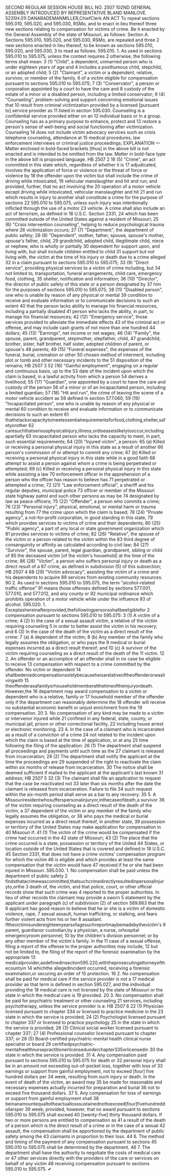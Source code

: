 SECOND REGULAR SESSION
HOUSE BILL NO. 2507
102ND GENERAL ASSEMBLY
INTRODUCED BY REPRESENTATIVE BLAND MANLOVE.
5235H.01I DANARADEMANMILLER,ChiefClerk
AN ACT
To repeal sections 595.010, 595.020, and 595.030, RSMo, and to enact in lieu thereof three
new sections relating to compensation for victims of crime.
Be it enacted by the General Assembly of the state of Missouri, as follows:
Section A. Sections 595.010, 595.020, and 595.030, RSMo, are repealed and three
2 new sections enacted in lieu thereof, to be known as sections 595.010, 595.020, and 595.030,
3 to read as follows:
595.010. 1. As used in sections 595.010 to 595.075, unless the context requires
2 otherwise, the following terms shall mean:
3 (1) "Child", a dependent, unmarried person who is under eighteen years of age and
4 includes a posthumous child, stepchild, or an adopted child;
5 (2) "Claimant", a victim or a dependent, relative, survivor, or member of the family,
6 of a victim eligible for compensation pursuant to sections 595.010 to 595.075;
7 (3) "Conservator", a person or corporation appointed by a court to have the care and
8 custody of the estate of a minor or a disabled person, including a limited conservator;
9 (4) "Counseling", problem-solving and support concerning emotional issues that
10 result from criminal victimization provided by a licensed [pursuant to] service provider as
11 listed in section 595.030. Counseling is a confidential service provided either on an
12 individual basis or in a group. Counseling has as a primary purpose to enhance, protect and
13 restore a person's sense of well-being and social functioning after victimization. Counseling
14 does not include victim advocacy services such as crisis telephone counseling, attendance at
15 medical procedures, law enforcement interviews or criminal justice proceedings;
EXPLANATION — Matter enclosed in bold-faced brackets [thus] in the above bill is not enacted and is
intended to be omitted from the law. Matter in bold-face type in the above bill is proposed language.
HB 2507 2
16 (5) "Crime", an act committed in this state which, regardless of whether it is
17 adjudicated, involves the application of force or violence or the threat of force or violence by
18 the offender upon the victim but shall include the crime of driving while intoxicated,
19 vehicular manslaughter and hit and run; and provided, further, that no act involving the
20 operation of a motor vehicle except driving while intoxicated, vehicular manslaughter and hit
21 and run which results in injury to another shall constitute a crime for the purpose of sections
22 595.010 to 595.075, unless such injury was intentionally inflicted through the use of a motor
23 vehicle. A crime shall also include an act of terrorism, as defined in 18 U.S.C. Section 2331,
24 which has been committed outside of the United States against a resident of Missouri;
25 (6) "Crisis intervention counseling", helping to reduce psychological trauma where
26 victimization occurs;
27 (7) "Department", the department of public safety;
28 (8) "Dependent", mother, father, spouse, spouse's mother, spouse's father, child,
29 grandchild, adopted child, illegitimate child, niece or nephew, who is wholly or partially
30 dependent for support upon, and living with, but shall include children entitled to child
31 support but not living with, the victim at the time of his injury or death due to a crime alleged
32 in a claim pursuant to sections 595.010 to 595.075;
33 (9) "Direct service", providing physical services to a victim of crime including, but
34 not limited to, transportation, funeral arrangements, child care, emergency food, clothing,
35 shelter, notification and information;
36 (10) "Director", the director of public safety of this state or a person designated by
37 him for the purposes of sections 595.010 to 595.075;
38 (11) "Disabled person", one who is unable by reason of any physical or mental
39 condition to receive and evaluate information or to communicate decisions to such an extent
40 that the person lacks ability to manage his financial resources, including a partially disabled
41 person who lacks the ability, in part, to manage his financial resources;
42 (12) "Emergency service", those services provided to alleviate the immediate effects
43 of the criminal act or offense, and may include cash grants of not more than one hundred
44 dollars;
45 (13) "Earnings", net income or net wages;
46 (14) "Family", the spouse, parent, grandparent, stepmother, stepfather, child,
47 grandchild, brother, sister, half brother, half sister, adopted children of parent, or spouse's
48 parents;
49 (15) "Funeral expenses", the expenses of the funeral, burial, cremation or other
50 chosen method of interment, including plot or tomb and other necessary incidents to the
51 disposition of the remains;
HB 2507 3
52 (16) "Gainful employment", engaging on a regular and continuous basis, up to the
53 date of the incident upon which the claim is based, in a lawful activity from which a person
54 derives a livelihood;
55 (17) "Guardian", one appointed by a court to have the care and custody of the person
56 of a minor or of an incapacitated person, including a limited guardian;
57 (18) "Hit and run", the crime of leaving the scene of a motor vehicle accident as
58 defined in section 577.060;
59 (19) "Incapacitated person", one who is unable by reason of any physical or mental
60 condition to receive and evaluate information or to communicate decisions to such an extent
61 thathelackscapacitytomeetessentialrequirementsforfood,clothing,shelter,safetyorother
62 caresuchthatseriousphysicalinjury,illness,ordiseaseislikelytooccur,includingapartially
63 incapacitated person who lacks the capacity to meet, in part, such essential requirements;
64 (20) "Injured victim", a person:
65 (a) Killed or receiving a personal physical injury in this state as a result of another
66 person's commission of or attempt to commit any crime;
67 (b) Killed or receiving a personal physical injury in this state while in a good faith
68 attempt to assist a person against whom a crime is being perpetrated or attempted;
69 (c) Killed or receiving a personal physical injury in this state while assisting a law
70 enforcement officer in the apprehension of a person who the officer has reason to believe has
71 perpetrated or attempted a crime;
72 (21) "Law enforcement official", a sheriff and his regular deputies, municipal police
73 officer or member of the Missouri state highway patrol and such other persons as may be
74 designated by law as peace officers;
75 (22) "Offender", a person who commits a crime;
76 (23) "Personal injury", physical, emotional, or mental harm or trauma resulting from
77 the crime upon which the claim is based;
78 (24) "Private agency", a not-for-profit corporation, in good standing in this state,
79 which provides services to victims of crime and their dependents;
80 (25) "Public agency", a part of any local or state government organization which
81 provides services to victims of crime;
82 (26) "Relative", the spouse of the victim or a person related to the victim within the
83 third degree of consanguinity or affinity as calculated according to civil law;
84 (27) "Survivor", the spouse, parent, legal guardian, grandparent, sibling or child of
85 the deceased victim [of the victim's household] at the time of the crime;
86 (28) "Victim", a person who suffers personal injury or death as a direct result of a
87 crime, as defined in subdivision (5) of this subsection;
HB 2507 4
88 (29) "Victim advocacy", assisting the victim of a crime and his dependents to acquire
89 services from existing community resources.
90 2. As used in sections 595.010 to 595.075, the term "alcohol-related traffic offense"
91 means those offenses defined by sections 577.001, 577.010, and 577.012, and any county or
92 municipal ordinance which prohibits operation of a motor vehicle while under the influence
93 of alcohol.
595.020. 1. Exceptashereinafterprovided,thefollowingpersonsshallbeeligiblefor
2 compensation pursuant to sections 595.010 to 595.075:
3 (1) A victim of a crime;
4 (2) In the case of a sexual assault victim, a relative of the victim requiring counseling
5 in order to better assist the victim in his recovery; and
6 (3) In the case of the death of the victim as a direct result of the crime:
7 (a) A dependent of the victim;
8 (b) Any member of the family who legally assumes the obligation, or who pays the
9 medical or burial expenses incurred as a direct result thereof; and
10 (c) A survivor of the victim requiring counseling as a direct result of the death of the
11 victim.
12 2. An offender or an accomplice of an offender shall in no case be eligible to receive
13 compensation with respect to a crime committed by the offender. No victim or dependent
14 shallbedeniedcompensationsolelybecauseheisarelativeoftheoffenderorwaslivingwith
15 theoffenderasafamilyorhouseholdmemberatthetimeoftheinjuryordeath. However,the
16 department may award compensation to a victim or dependent who is a relative, family or
17 household member of the offender only if the department can reasonably determine the
18 offender will receive no substantial economic benefit or unjust enrichment from the
19 compensation.
20 3. No compensation of any kind may be made to a victim or intervenor injured while
21 confined in any federal, state, county, or municipal jail, prison or other correctional facility,
22 including house arrest or electronic monitoring.
23 4. In the case of a claimant who is incarcerated as a result of a conviction of a crime
24 not related to the incident upon which the claim is based at the time of application, or at any
25 time following the filing of the application:
26 (1) The department shall suspend all proceedings and payments until such time as the
27 claimant is released from incarceration;
28 (2) The department shall notify the applicant at the time the proceedings are
29 suspended of the right to reactivate the claim within six months of release from incarceration.
30 The notice shall be deemed sufficient if mailed to the applicant at the applicant's last known
31 address;
HB 2507 5
32 (3) The claimant shall file an application to request that the case be reactivated not
33 later than six months after the date the claimant is released from incarceration. Failure to file
34 such request within the six-month period shall serve as a bar to any recovery.
35 5. A Missouriresidentwhosufferspersonalinjuryor,inthecaseofdeath,a survivor
36 of the victim requiring counseling as a direct result of the death of the victim, a
37 dependent of the victim or any member of the family who legally assumes the obligation, or
38 who pays the medical or burial expenses incurred as a direct result thereof, in another state,
39 possession or territory of the United States may make application for compensation in
40 Missouri if:
41 (1) The victim of the crime would be compensated if the crime had occurred in the
42 state of Missouri;
43 (2) The place that the crime occurred is a state, possession or territory of the United
44 States, or location outside of the United States that is covered and defined in 18 U.S.C.
45 Section 2331, that does not have a crime victims' compensation program for which the victim
46 is eligible and which provides at least the same compensation that the victim would have
47 received if he or she had been injured in Missouri.
595.030. 1. No compensation shall be paid unless the department of public safety
2 findsthatacrimewascommitted,thatsuchcrimedirectlyresultedinpersonalinjuryto,orthe
3 death of, the victim, and that police, court, or other official records show that such crime was
4 reported to the proper authorities. In lieu of other records the claimant may provide a sworn
5 statement by the applicant under paragraph (c) of subdivision (2) of section 589.663 that the
6 applicant has good reason to believe that he or she is a victim of domestic violence, rape,
7 sexual assault, human trafficking, or stalking, and fears further violent acts from his or her
8 assailant. Ifthevictimisundereighteenyearsofagesuchreportmaybemadebythevictim's
9 parent, guardianor custodian;by a physician, a nurse, orhospital emergencyroom personnel;
10 by the children's division personnel; or by any other member of the victim's family. In the
11 case of a sexual offense, filing a report of the offense to the proper authorities may include,
12 but not be limited to, the filing of the report of the forensic examination by the appropriate
13 medicalprovider,asdefinedinsection595.220,withtheprosecutingattorneyofthecountyin
14 whichthe allegedincident occurred, receiving a forensic examination,or securing an order of
15 protection.
16 2. No compensation shall be paid for medical care if the service provider is not a
17 medical provider as that term is defined in section 595.027, and the individual providing the
18 medical care is not licensed by the state of Missouri or the state in which the medical care is
19 provided.
20 3. No compensation shall be paid for psychiatric treatment or other counseling
21 services, including psychotherapy, unless the service provider is a:
HB 2507 6
22 (1) Physician licensed pursuant to chapter 334 or licensed to practice medicine in the
23 state in which the service is provided;
24 (2) Psychologist licensed pursuant to chapter 337 or licensed to practice psychology
25 in the state in which the service is provided;
26 (3) Clinical social worker licensed pursuant to chapter 337;
27 (4) Professional counselor licensed pursuant to chapter 337; or
28 (5) Board-certified psychiatric-mental health clinical nurse specialist or board
29 certifiedpsychiatric-mentalhealthnursepractitionerlicensedunderchapter335orlicensedin
30 the state in which the service is provided.
31 4. Any compensation paid pursuant to sections 595.010 to 595.075 for death or
32 personal injury shall be in an amount not exceeding out-of-pocket loss, together with loss of
33 earnings or support from gainful employment, not to exceed [four] five hundred dollars per
34 week, resulting from such injury or death. In the event of death of the victim, an award may
35 be made for reasonable and necessary expenses actually incurred for preparation and burial
36 not to exceed five thousand dollars.
37 5. Any compensation for loss of earnings or support from gainful employment shall
38 beinanamountequaltotheactuallosssustainednottoexceed[four]fivehundreddollarsper
39 week; provided, however, that no award pursuant to sections 595.010 to 595.075 shall exceed
40 [twenty-five] thirty thousand dollars. If two or more persons are entitled to compensation as
41 a result of the death of a person which is the direct result of a crime or in the case of a sexual
42 assault, the compensation shall be apportioned by the department of public safety among the
43 claimants in proportion to their loss.
44 6. The method and timing of the payment of any compensation pursuant to sections
45 595.010 to 595.075 shall be determined by the department.
46 7. The department shall have the authority to negotiate the costs of medical care or
47 other services directly with the providers of the care or services on behalf of any victim
48 receiving compensation pursuant to sections 595.010 to 595.075.
✔